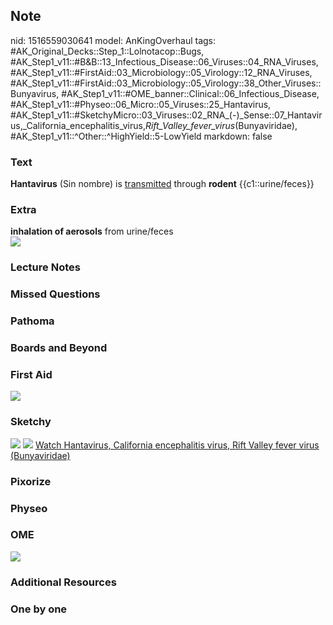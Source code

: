 ## Note
nid: 1516559030641
model: AnKingOverhaul
tags: #AK_Original_Decks::Step_1::Lolnotacop::Bugs, #AK_Step1_v11::#B&B::13_Infectious_Disease::06_Viruses::04_RNA_Viruses, #AK_Step1_v11::#FirstAid::03_Microbiology::05_Virology::12_RNA_Viruses, #AK_Step1_v11::#FirstAid::03_Microbiology::05_Virology::38_Other_Viruses::Bunyavirus, #AK_Step1_v11::#OME_banner::Clinical::06_Infectious_Disease, #AK_Step1_v11::#Physeo::06_Micro::05_Viruses::25_Hantavirus, #AK_Step1_v11::#SketchyMicro::03_Viruses::02_RNA_(-)_Sense::07_Hantavirus,_California_encephalitis_virus,_Rift_Valley_fever_virus_(Bunyaviridae), #AK_Step1_v11::^Other::^HighYield::5-LowYield
markdown: false

### Text
<b>Hantavirus</b> (Sin nombre) is <u>transmitted</u> through
<b>rodent</b> {{c1::urine/feces}}

### Extra
<div>
  <b>inhalation of aerosols</b> from urine/feces
</div><img src="paste-6412386173400.jpg">

### Lecture Notes


### Missed Questions


### Pathoma


### Boards and Beyond


### First Aid
<img src="paste-10239202033667.jpg">

### Sketchy
<img src="paste-56152402427907.jpg"> <img src=
"paste-f074d38731b34c06fd0c0953ac9829b8588eedde.png"> <a href=
"https://dashboard.sketchy.com/study/medical/courses/medical-microbiology/units/medical-microbiology-viruses/videos/medical-microbiology-viruses-rna-viruses-negative-sense-hantavirus-california-encephalitis-virus-rift-valley-fever-virus-bunyaviridae?utm_source=anki&utm_medium=partnership&utm_campaign=february_update&utm_content=medical">
Watch Hantavirus, California encephalitis virus, Rift Valley fever
virus (Bunyaviridae)</a>

### Pixorize


### Physeo


### OME
<div class="ome-widget">
  <a href=
  "https://onlinemeded.org/spa/infectious-disease?ref=anki"><img src="_OME_AnkiFlashcards_Topic_4.png"></a>
</div>

### Additional Resources


### One by one


